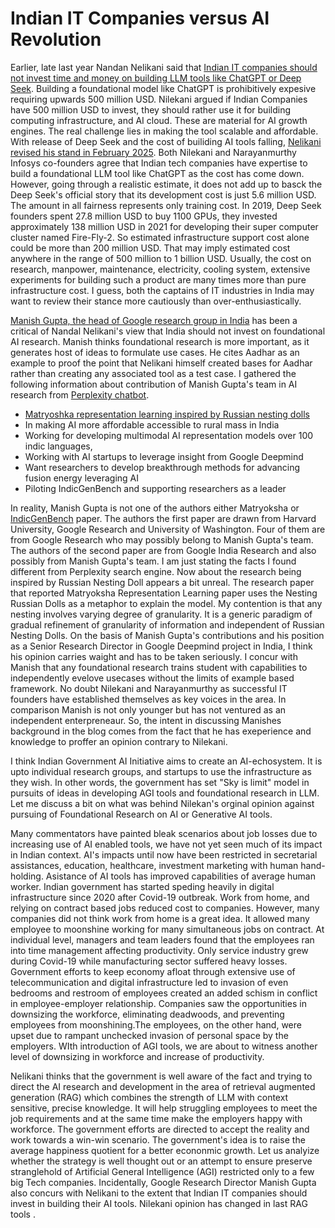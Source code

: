 # Indian IT Companies versus AI Revolution

Earlier, late last year Nandan Nelikani said that [Indian IT companies should not invest time and money on building LLM tools like ChatGPT
or Deep Seek](https://timesofindia.indiatimes.com/business/india-business/india-shouldnt-build-another-llm-nandan-nilekani/articleshow/116269605.cms).
Building a foundational model like ChatGPT is prohibitively expesive requiring upwards 500 million USD. Nilekani argued if 
Indian Companies have 500 million USD to invest, they should rather use it for building computing infrastructure, and AI cloud.
These are material for AI growth engines. The real challenge lies in making the tool scalable 
and affordable. With release of Deep Seek and the cost of builiding AI tools falling, [Nelikani revised his stand in 
February 2025](https://economictimes.indiatimes.com/news/new-updates/why-infosys-co-founder-nandan-nilekani-feels-india-dont-need-a-china-type-deepseek-ai/articleshow/118528515.cms?from=mdr). 
Both Nilekani and Narayanmurthy Infosys co-founders agree that Indian tech companies have expertise to build a foundational
LLM tool like ChatGPT as the cost has come down. However, going through a realistic estimate, it does not add up to  basck
the Deep Seek's official story that its development cost is just 5.6 million USD. The amount in all fairness represents only
training cost. In 2019, Deep Seek founders spent 27.8 million USD to buy 1100 GPUs, they invested approximately 138 million 
USD in 2021 for developing their super computer cluster named Fire-Fly-2. So estimated infrastructure support cost alone 
could be more than 200 million USD. That may imply estimated cost anywhere in the range of 500 million to 1 billion USD. Usually,
the cost on research, manpower, maintenance, electricity, cooling system, extensive experiments for building such a 
product are many times more than pure infrastructure cost. I guess, both the captains of IT industries in India may want to 
review their stance more cautiously than over-enthusiastically. 

[Manish Gupta, the head of Google research group in India](https://economictimes.indiatimes.com/tech/technology/google-research-india-head-disagrees-with-nandan-nilekani-says-india-must-build-llms/articleshow/115627015.cms) has been a critical of Nandal Nelikani's view 
that India should not invest on foundational AI research. Manish thinks foundational research is more important, as it generates
host of ideas to formulate use cases. He cites Aadhar as an example to proof the point that Nelikani himself created bases for
Aadhar rather than creating any associated tool as a test case. I gathered the following information about contribution of
Manish Gupta's team in AI research from [Perplexity chatbot](https://www.perplexity.ai/hub/blog/introducing-perplexity-deep-research).
- [Matryoshka representation learning inspired by Russian nesting dolls](https://doi.org/10.48550/arXiv.2205.13147)
- In making AI more affordable accessible to rural mass in India
- Working for developing multimodal AI representation models over 100 indic languages,
- Working with AI startups to leverage insight from Google Deepmind
- Want researchers to develop breakthrough methods for advancing fusion energy leveraging AI
- Piloting IndicGenBench and supporting researchers as a leader
   
In reality, Manish Gupta is not one of the authors either Matryoksha or [IndicGenBench](https://arxiv.org/pdf/2404.16816) paper. 
The authors the first paper are drawn from Harvard University, Google Research and University of Washington. Four of them are from 
Google Research who may possibly belong to Manish Gupta's team. The authors of the second paper are from Google India Research and
also possibly from Manish Gupta's team. I am just stating the facts I found different from Perplexity search engine. Now about the
research being inspired by Russian Nesting Doll appears a bit unreal. The research paper that reported Matryoksha Representation
Learning paper uses the Nesting Russian Dolls as a metaphor to explain the model. My contention is that any nesting involves varying
degree of granularity. It is a generic paradigm of gradual refinement of granularity of information and independent of Russian 
Nesting Dolls. On the basis of Manish Gupta's contributions and his position as a Senior Research Director in Google Deepmind project
in India, I think his opinion carries waight and has to be taken seriously. I concur with Manish that any foundational research
trains student with capabilities to independently evelove usecases without the limits of example based framework. No doubt 
Nilekani and Narayanmurthy as successful IT founders have established themselves as key voices in the area. In comparison Manish
is not only younger but has not ventured as an independent enterpreneaur. So, the intent in discussing Manishes background in the blog 
comes from the fact that he has exeperience and knowledge to proffer an opinion contrary to Nilekani. 

I think Indian Government AI Initiative aims to create an AI-echosystem. It is upto individual research groups, and startups to 
use the infrastructure as they wish. In other words, the government has set "Sky is limit" model in pursuits of ideas in developing
AGI tools and foundational research in LLM. Let me discuss a bit on what was behind Nilekan's orginal opinion against pursuing
of Foundational Research on AI or Generative AI tools.

Many commentators have painted bleak scenarios about job losses due to increasing use of AI enabled tools, we have not yet seen 
much of its impact in Indian context. AI's impacts until now have been restricted in secretarial assistances, education, healthcare,
investment marketing with human hand-holding. Asistance of AI tools has improved capabilities of average human worker. Indian
government has started speding heavily in digital infrastructure since 2020 after Covid-19 outbreak. Work from home, and relying on
contract based jobs reduced cost to companies. However, many companies did not think work from home is a great idea. It allowed
many employee to moonshine working for many simultaneous jobs on contract. At individual level, managers and team leaders found
that the employees ran into time management affecting productivity. Only service industry grew during Covid-19 while manufacturing 
sector suffered heavy losses. Government efforts to keep economy afloat through extensive use of telecommunication and digital 
infrastructure led to invasion of even bedrooms and restroom of employees created an added schism in conflict in employee-employer 
relationship. Companies saw the opportunities in downsizing the workforce, eliminating deadwoods, and preventing employees from 
moonshining.The employees, on the other hand, were upset due to rampant unchecked invasion of personal space by the employers. 
WIth introduction of AGI tools, we are about to witness another level of downsizing in workforce and increase of productivity.

Nelikani thinks that the government is well aware of the fact and trying to direct the AI research and development in the area of
retrieval augmented generation (RAG) which combines the strength of LLM with context sensitive, precise knowledge. It will help
struggling employees to meet the job requirements and at the same time make the employers happy with workforce. The government 
efforts are directed to accept the reality and work towards a win-win scenario. The government's idea is to raise the 
average happiness quotient for a better econonmic growth. Let us analyize whether the strategy is well thought out or an attempt
to ensure preserve stranglehold of Artificial General Intelligence (AGI) restricted only to a few big Tech companies. Incidentally,
Google Research Director Manish Gupta also concurs with Nelikani to the extent that Indian IT companies should invest in
building their AI tools. Nilekani opinion has changed in last  RAG
tools .  

